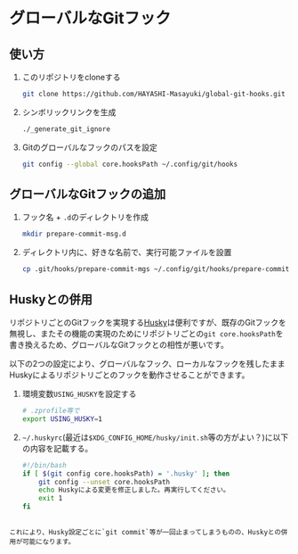 グローバルなGitフック
================================================================================

使い方
--------------------------------------------------------------------------------

1. このリポジトリをcloneする
   ```sh
   git clone https://github.com/HAYASHI-Masayuki/global-git-hooks.git ~/.config/git/hooks
   ```

2. シンボリックリンクを生成
   ```sh
   ./_generate_git_ignore
   ```

3. Gitのグローバルなフックのパスを設定
   ```sh
   git config --global core.hooksPath ~/.config/git/hooks
   ```


グローバルなGitフックの追加
--------------------------------------------------------------------------------

1. フック名 + `.d`のディレクトリを作成
   ```sh
   mkdir prepare-commit-msg.d
   ```

2. ディレクトリ内に、好きな名前で、実行可能ファイルを設置
   ```sh
   cp .git/hooks/prepare-commit-mgs ~/.config/git/hooks/prepare-commit-msg.d/show-latest-commits
   ```


Huskyとの併用
--------------------------------------------------------------------------------

リポジトリごとのGitフックを実現する[Husky](https://typicode.github.io/husky/)は便利ですが、既存のGitフックを無視し、またその機能の実現のためにリポジトリごとの`git core.hooksPath`を書き換えるため、グローバルなGitフックとの相性が悪いです。

以下の2つの設定により、グローバルなフック、ローカルなフックを残したままHuskyによるリポジトリごとのフックを動作させることができます。

1. 環境変数`USING_HUSKY`を設定する
   ```sh
   # .zprofile等で
   export USING_HUSKY=1
   ```

2. `~/.huskyrc`(最近は`$XDG_CONFIG_HOME/husky/init.sh`等の方がよい？)に以下の内容を記載する。
   ```sh
   #!/bin/bash
   if [ $(git config core.hooksPath) = '.husky' ]; then
       git config --unset core.hooksPath
       echo Huskyによる変更を修正しました。再実行してください。
       exit 1
   fi
  ```

これにより、Husky設定ごとに`git commit`等が一回止まってしまうものの、Huskyとの併用が可能になります。


